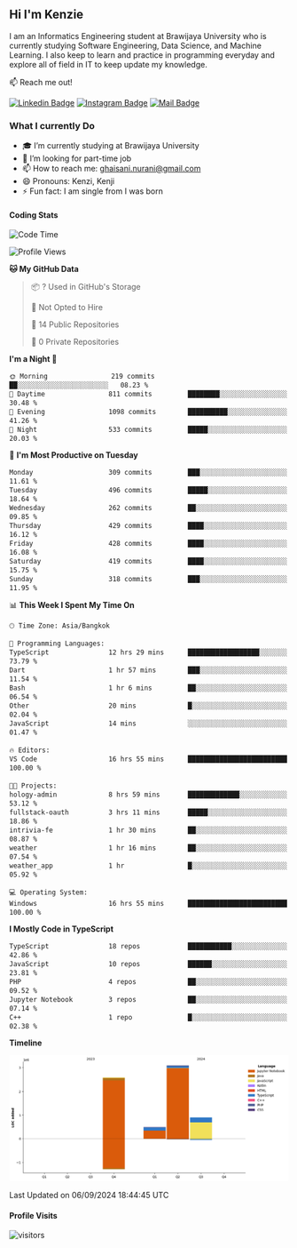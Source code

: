 ## Hi I'm Kenzie


I am an Informatics Engineering student at Brawijaya University who is currently studying Software Engineering, Data Science, and Machine Learning. I also keep to learn and practice in programming everyday and explore all of field in IT to keep update my knowledge.

:mailbox: Reach me out!

[![Linkedin Badge](https://img.shields.io/badge/-Kenzie_Taqiyassar-0e76a8?style=flat&labelColor=0e76a8&logo=linkedin&logoColor=white)](https://www.linkedin.com/in/kenzie-taqiyassar-37458b1aa/) 
[![Instagram Badge](https://img.shields.io/badge/-@__kenziehh_-e84393?style=flat&labelColor=e84393&logo=instagram&logoColor=white)](https://www.instagram.com/_kenziehh/) 
[![Mail Badge](https://img.shields.io/badge/-ghaisani.nurani-c0392b?style=flat&labelColor=c0392b&logo=gmail&logoColor=white)](mailto:ghaisani.nurani@gmail.com)

### What I currently Do

- 🎓 I’m currently studying at Brawijaya University
- 💼 I’m looking for part-time job
- 📫 How to reach me: ghaisani.nurani@gmail.com
- 😄 Pronouns: Kenzi, Kenji
- ⚡ Fun fact: I am single from I was born

#### Coding Stats
<!--START_SECTION:waka-->
![Code Time](http://img.shields.io/badge/Code%20Time-676%20hrs%2013%20mins-blue)

![Profile Views](http://img.shields.io/badge/Profile%20Views-0-blue)

**🐱 My GitHub Data** 

> 📦 ? Used in GitHub's Storage 
 > 
> 🚫 Not Opted to Hire
 > 
> 📜 14 Public Repositories 
 > 
> 🔑 0 Private Repositories 
 > 
**I'm a Night 🦉** 

```text
🌞 Morning                219 commits         ██░░░░░░░░░░░░░░░░░░░░░░░   08.23 % 
🌆 Daytime                811 commits         ████████░░░░░░░░░░░░░░░░░   30.48 % 
🌃 Evening                1098 commits        ██████████░░░░░░░░░░░░░░░   41.26 % 
🌙 Night                  533 commits         █████░░░░░░░░░░░░░░░░░░░░   20.03 % 
```
📅 **I'm Most Productive on Tuesday** 

```text
Monday                   309 commits         ███░░░░░░░░░░░░░░░░░░░░░░   11.61 % 
Tuesday                  496 commits         █████░░░░░░░░░░░░░░░░░░░░   18.64 % 
Wednesday                262 commits         ██░░░░░░░░░░░░░░░░░░░░░░░   09.85 % 
Thursday                 429 commits         ████░░░░░░░░░░░░░░░░░░░░░   16.12 % 
Friday                   428 commits         ████░░░░░░░░░░░░░░░░░░░░░   16.08 % 
Saturday                 419 commits         ████░░░░░░░░░░░░░░░░░░░░░   15.75 % 
Sunday                   318 commits         ███░░░░░░░░░░░░░░░░░░░░░░   11.95 % 
```


📊 **This Week I Spent My Time On** 

```text
🕑︎ Time Zone: Asia/Bangkok

💬 Programming Languages: 
TypeScript               12 hrs 29 mins      ██████████████████░░░░░░░   73.79 % 
Dart                     1 hr 57 mins        ███░░░░░░░░░░░░░░░░░░░░░░   11.54 % 
Bash                     1 hr 6 mins         ██░░░░░░░░░░░░░░░░░░░░░░░   06.54 % 
Other                    20 mins             █░░░░░░░░░░░░░░░░░░░░░░░░   02.04 % 
JavaScript               14 mins             ░░░░░░░░░░░░░░░░░░░░░░░░░   01.47 % 

🔥 Editors: 
VS Code                  16 hrs 55 mins      █████████████████████████   100.00 % 

🐱‍💻 Projects: 
hology-admin             8 hrs 59 mins       █████████████░░░░░░░░░░░░   53.12 % 
fullstack-oauth          3 hrs 11 mins       █████░░░░░░░░░░░░░░░░░░░░   18.86 % 
intrivia-fe              1 hr 30 mins        ██░░░░░░░░░░░░░░░░░░░░░░░   08.87 % 
weather                  1 hr 16 mins        ██░░░░░░░░░░░░░░░░░░░░░░░   07.54 % 
weather_app              1 hr                █░░░░░░░░░░░░░░░░░░░░░░░░   05.92 % 

💻 Operating System: 
Windows                  16 hrs 55 mins      █████████████████████████   100.00 % 
```

**I Mostly Code in TypeScript** 

```text
TypeScript               18 repos            ███████████░░░░░░░░░░░░░░   42.86 % 
JavaScript               10 repos            ██████░░░░░░░░░░░░░░░░░░░   23.81 % 
PHP                      4 repos             ██░░░░░░░░░░░░░░░░░░░░░░░   09.52 % 
Jupyter Notebook         3 repos             ██░░░░░░░░░░░░░░░░░░░░░░░   07.14 % 
C++                      1 repo              █░░░░░░░░░░░░░░░░░░░░░░░░   02.38 % 
```



**Timeline**

![Lines of Code chart](https://raw.githubusercontent.com/kenziehh/kenziehh/master/assets/bar_graph.png)


 Last Updated on 06/09/2024 18:44:45 UTC
<!--END_SECTION:waka-->


#### Profile Visits

![visitors](https://visitor-badge.glitch.me/badge?page_id=kenziehh.kenziehh)





